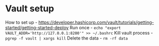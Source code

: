 # Vault setup
How to set up - https://developer.hashicorp.com/vault/tutorials/getting-started/getting-started-deploy
Run once - `echo "export VAULT_ADDR='http://127.0.0.1:8200'" >> ~/.bashrc`
Kill vault process - `pgrep -f vault | xargs kill`
Delete the data - `rm -rf data`
